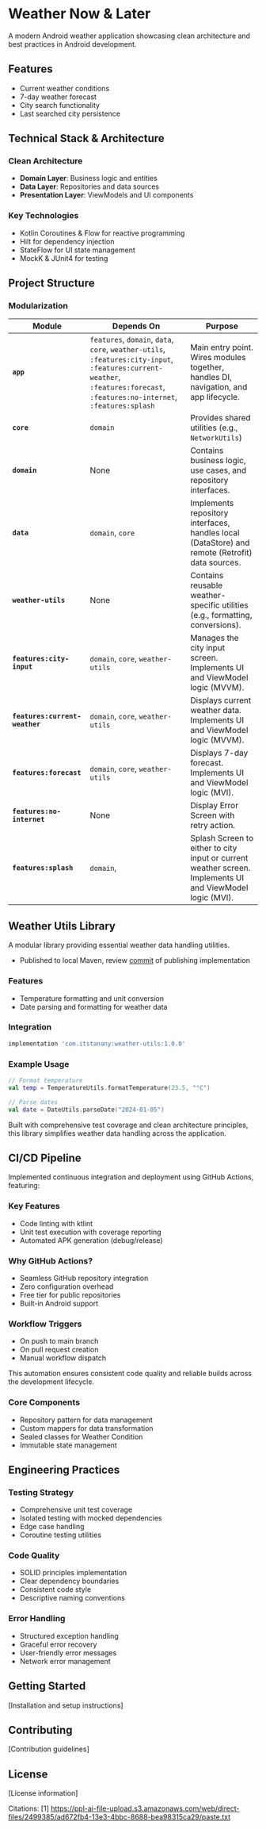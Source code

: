 # Weather Now & Later

A modern Android weather application showcasing clean architecture and best practices in Android development.

## Features
- Current weather conditions
- 7-day weather forecast
- City search functionality
- Last searched city persistence

## Technical Stack & Architecture

### Clean Architecture
- **Domain Layer**: Business logic and entities
- **Data Layer**: Repositories and data sources
- **Presentation Layer**: ViewModels and UI components

### Key Technologies
- Kotlin Coroutines & Flow for reactive programming
- Hilt for dependency injection
- StateFlow for UI state management
- MockK & JUnit4 for testing

## Project Structure

### Modularization

| **Module**              | **Depends On**                              | **Purpose**                                                                 |
|--------------------------|---------------------------------------------|-----------------------------------------------------------------------------|
| **`app`**               | `features`, `domain`, `data`, `core`, `weather-utils`, `:features:city-input`, `:features:current-weather`, `:features:forecast`, `:features:no-internet`, `:features:splash` | Main entry point. Wires modules together, handles DI, navigation, and app lifecycle. |
| **`core`**              |  `domain`                                   | Provides shared utilities (e.g., `NetworkUtils`)|
| **`domain`**            | None                                        | Contains business logic, use cases, and repository interfaces.              |
| **`data`**              | `domain`, `core`                            | Implements repository interfaces, handles local (DataStore) and remote (Retrofit) data sources. |
| **`weather-utils`**     | None                                        | Contains reusable weather-specific utilities (e.g., formatting, conversions). |
| **`features:city-input`** | `domain`, `core`, `weather-utils`         | Manages the city input screen. Implements UI and ViewModel logic (MVVM).    |
| **`features:current-weather`** | `domain`, `core`, `weather-utils`    | Displays current weather data. Implements UI and ViewModel logic (MVVM).    |
| **`features:forecast`** | `domain`, `core`, `weather-utils`           | Displays 7-day forecast. Implements UI and ViewModel logic (MVI).    |
| **`features:no-internet`** | None                                     | Display Error Screen with retry action.                          |
| **`features:splash`** | `domain`,                                     | Splash Screen to either to city input or current weather screen. Implements UI and ViewModel logic (MVI).    |


## Weather Utils Library

A modular library providing essential weather data handling utilities.

* Published to local Maven, review [commit](https://github.com/itstanany/Weather-Now-Later/commit/50acc6c58379194bc0466faf1dae11b9f2fdeecc) of publishing implementation

### Features
- Temperature formatting and unit conversion
- Date parsing and formatting for weather data

### Integration
```gradle
implementation 'com.itstanany:weather-utils:1.0.0'
```

### Example Usage
```kotlin
// Format temperature
val temp = TemperatureUtils.formatTemperature(23.5, "°C")

// Parse dates
val date = DateUtils.parseDate("2024-01-05")

```

Built with comprehensive test coverage and clean architecture principles, this library simplifies weather data handling across the application.


## CI/CD Pipeline

Implemented continuous integration and deployment using GitHub Actions, featuring:

### Key Features
- Code linting with ktlint
- Unit test execution with coverage reporting
- Automated APK generation (debug/release)

### Why GitHub Actions?
- Seamless GitHub repository integration
- Zero configuration overhead
- Free tier for public repositories
- Built-in Android support

### Workflow Triggers
- On push to main branch
- On pull request creation
- Manual workflow dispatch

This automation ensures consistent code quality and reliable builds across the development lifecycle.


### Core Components
- Repository pattern for data management
- Custom mappers for data transformation
- Sealed classes for Weather Condition
- Immutable state management

## Engineering Practices

### Testing Strategy
- Comprehensive unit test coverage
- Isolated testing with mocked dependencies
- Edge case handling
- Coroutine testing utilities

### Code Quality
- SOLID principles implementation
- Clear dependency boundaries
- Consistent code style
- Descriptive naming conventions

### Error Handling
- Structured exception handling
- Graceful error recovery
- User-friendly error messages
- Network error management

## Getting Started
[Installation and setup instructions]

## Contributing
[Contribution guidelines]

## License
[License information]

Citations:
[1] https://ppl-ai-file-upload.s3.amazonaws.com/web/direct-files/2499385/ad672fb4-13e3-4bbc-8688-bea98315ca29/paste.txt
